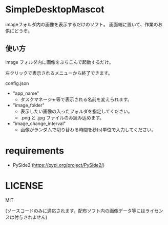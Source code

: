 # SimpleDesktopMascot
imageフォルダ内の画像を表示するだけのソフト。
画面端に置いて、作業のお供にどうぞ。

## 使い方
image フォルダ内に画像をぶちこんで起動するだけ。

左クリックで表示されるメニューから終了できます。

config.json
- "app_name"
  - タスクマネージャ等で表示される名前を変えられます。
- "image_folder"
  - 表示したい画像の入ったフォルダを指定してください。
  - .png と .jpg ファイルのみ読み込めます。
- "image_change_interval"
  - 画像がランダムで切り替わる時間を秒(s)単位で入力してください。

# requirements
- PySide2 (https://pypi.org/project/PySide2/)

# LICENSE
MIT

(ソースコードのみに適応されます。配布ソフト内の画像データ等にはライセンスは付与されません)